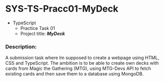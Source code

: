 # SYS-TS-Pracc01-MyDeck

- TypeScript
  - Practice Task 01
  - Project title: ***MyDeck***

### Description:
A submission task where Im supposed to create a webpage using HTML, CSS and TypeScript. 
The ambition is to be able to create own decks with cards from Magic the Gathering (MTG), using MTG-Devs API to fetch existing cards and then save them to a database using MongoDB. 
